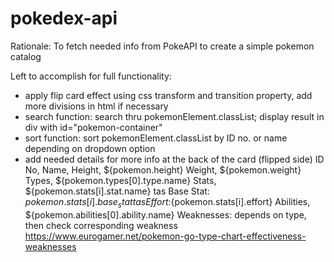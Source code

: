 # pokedex-api

Rationale: To fetch needed info from PokeAPI to create a simple pokemon catalog

Left to accomplish for full functionality:
- apply flip card effect using css transform and transition property, add more divisions in html if necessary 
- search function: search thru pokemonElement.classList; display result in div with id="pokemon-container"
- sort function: sort pokemonElement.classList by ID no. or name depending on dropdown option
- add needed details for more info at the back of the card (flipped side)
ID No, 
Name, 
Height, ${pokemon.height}
Weight, ${pokemon.weight}
Types, ${pokemon.types[0].type.name}
Stats, ${pokemon.stats[i].stat.name} tas Base Stat: ${pokemon.stats[i].base_stat} tas Effort:${pokemon.stats[i].effort}
Abilities, ${pokemon.abilities[0].ability.name}
Weaknesses: depends on type, then check corresponding weakness https://www.eurogamer.net/pokemon-go-type-chart-effectiveness-weaknesses
